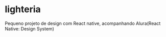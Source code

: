 # lighteria
Pequeno projeto de design com React native, acompanhando Alura(React Native: Design System)
